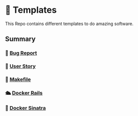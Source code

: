 # 🤖 Templates

This Repo contains different templates to do amazing software.

## Summary

### 🐞 [Bug Report](../templates/bug_report.md)
### 🌟 [User Story](../templates/user_history.md)
### 🧰 [Makefile](../templates/Makefile)
### 🛳️ [Docker Rails](../templates/docker/rails/)
### 🚢 [Docker Sinatra](../templates/docker/sinatra/)

